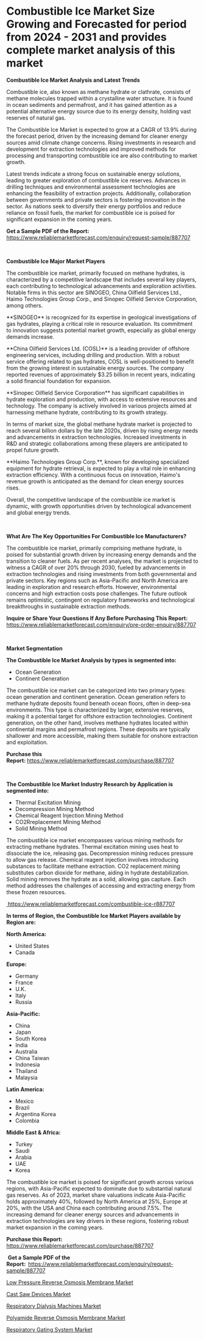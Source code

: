 <p><h1>Combustible Ice Market Size Growing and Forecasted for period from 2024 - 2031 and provides complete market analysis of this market</h1></p><p><strong>Combustible Ice Market Analysis and Latest Trends</strong></p>
<p><p>Combustible ice, also known as methane hydrate or clathrate, consists of methane molecules trapped within a crystalline water structure. It is found in ocean sediments and permafrost, and it has gained attention as a potential alternative energy source due to its energy density, holding vast reserves of natural gas.</p><p>The Combustible Ice Market is expected to grow at a CAGR of 13.9% during the forecast period, driven by the increasing demand for cleaner energy sources amid climate change concerns. Rising investments in research and development for extraction technologies and improved methods for processing and transporting combustible ice are also contributing to market growth.</p><p>Latest trends indicate a strong focus on sustainable energy solutions, leading to greater exploration of combustible ice reserves. Advances in drilling techniques and environmental assessment technologies are enhancing the feasibility of extraction projects. Additionally, collaboration between governments and private sectors is fostering innovation in the sector. As nations seek to diversify their energy portfolios and reduce reliance on fossil fuels, the market for combustible ice is poised for significant expansion in the coming years.</p></p>
<p><strong>Get a Sample PDF of the Report:&nbsp;</strong> <a href="https://www.reliablemarketforecast.com/enquiry/request-sample/887707?utm_campaign=1144&utm_medium=2&utm_source=Github&utm_content=ia&utm_term=09112024&utm_id=combustible-ice">https://www.reliablemarketforecast.com/enquiry/request-sample/887707</a></p>
<p>&nbsp;</p>
<p><strong>Combustible Ice Major Market Players</strong></p>
<p><p>The combustible ice market, primarily focused on methane hydrates, is characterized by a competitive landscape that includes several key players, each contributing to technological advancements and exploration activities. Notable firms in this sector are SINOGEO, China Oilfield Services Ltd., Haimo Technologies Group Corp., and Sinopec Oilfield Service Corporation, among others.</p><p>**SINOGEO** is recognized for its expertise in geological investigations of gas hydrates, playing a critical role in resource evaluation. Its commitment to innovation suggests potential market growth, especially as global energy demands increase.</p><p>**China Oilfield Services Ltd. (COSL)** is a leading provider of offshore engineering services, including drilling and production. With a robust service offering related to gas hydrates, COSL is well-positioned to benefit from the growing interest in sustainable energy sources. The company reported revenues of approximately $3.25 billion in recent years, indicating a solid financial foundation for expansion.</p><p>**Sinopec Oilfield Service Corporation** has significant capabilities in hydrate exploration and production, with access to extensive resources and technology. The company is actively involved in various projects aimed at harnessing methane hydrate, contributing to its growth strategy.</p><p>In terms of market size, the global methane hydrate market is projected to reach several billion dollars by the late 2020s, driven by rising energy needs and advancements in extraction technologies. Increased investments in R&D and strategic collaborations among these players are anticipated to propel future growth.</p><p>**Haimo Technologies Group Corp.**, known for developing specialized equipment for hydrate retrieval, is expected to play a vital role in enhancing extraction efficiency. With a continuous focus on innovation, Haimo's revenue growth is anticipated as the demand for clean energy sources rises.</p><p>Overall, the competitive landscape of the combustible ice market is dynamic, with growth opportunities driven by technological advancement and global energy trends.</p></p>
<p>&nbsp;</p>
<p><strong>What Are The Key Opportunities For Combustible Ice Manufacturers?</strong></p>
<p><p>The combustible ice market, primarily comprising methane hydrate, is poised for substantial growth driven by increasing energy demands and the transition to cleaner fuels. As per recent analyses, the market is projected to witness a CAGR of over 20% through 2030, fueled by advancements in extraction technologies and rising investments from both governmental and private sectors. Key regions such as Asia-Pacific and North America are leading in exploration and research efforts. However, environmental concerns and high extraction costs pose challenges. The future outlook remains optimistic, contingent on regulatory frameworks and technological breakthroughs in sustainable extraction methods.</p></p>
<p><strong>Inquire or Share Your Questions If Any Before Purchasing This Report:</strong> <a href="https://www.reliablemarketforecast.com/enquiry/pre-order-enquiry/887707?utm_campaign=1144&utm_medium=2&utm_source=Github&utm_content=ia&utm_term=09112024&utm_id=combustible-ice">https://www.reliablemarketforecast.com/enquiry/pre-order-enquiry/887707</a></p>
<p>&nbsp;</p>
<p><strong>Market Segmentation</strong></p>
<p><strong>The Combustible Ice Market Analysis by types is segmented into:</strong></p>
<p><ul><li>Ocean Generation</li><li>Continent Generation</li></ul></p>
<p><p>The combustible ice market can be categorized into two primary types: ocean generation and continent generation. Ocean generation refers to methane hydrate deposits found beneath ocean floors, often in deep-sea environments. This type is characterized by larger, extensive reserves, making it a potential target for offshore extraction technologies. Continent generation, on the other hand, involves methane hydrates located within continental margins and permafrost regions. These deposits are typically shallower and more accessible, making them suitable for onshore extraction and exploitation.</p></p>
<p><strong>Purchase this Report:&nbsp;</strong><a href="https://www.reliablemarketforecast.com/purchase/887707?utm_campaign=1144&utm_medium=2&utm_source=Github&utm_content=ia&utm_term=09112024&utm_id=combustible-ice">https://www.reliablemarketforecast.com/purchase/887707</a></p>
<p>&nbsp;</p>
<p><strong>The Combustible Ice Market Industry Research by Application is segmented into:</strong></p>
<p><ul><li>Thermal Excitation Mining</li><li>Decompression Mining Method</li><li>Chemical Reagent Injection Mining Method</li><li>CO2Rreplacement Mining Method</li><li>Solid Mining Method</li></ul></p>
<p><p>The combustible ice market encompasses various mining methods for extracting methane hydrates. Thermal excitation mining uses heat to dissociate the ice, releasing gas. Decompression mining reduces pressure to allow gas release. Chemical reagent injection involves introducing substances to facilitate methane extraction. CO2 replacement mining substitutes carbon dioxide for methane, aiding in hydrate destabilization. Solid mining removes the hydrate as a solid, allowing gas capture. Each method addresses the challenges of accessing and extracting energy from these frozen resources.</p></p>
<p><a href="https://www.reliablemarketforecast.com/combustible-ice-r887707?utm_campaign=1144&utm_medium=2&utm_source=Github&utm_content=ia&utm_term=09112024&utm_id=combustible-ice">&nbsp;https://www.reliablemarketforecast.com/combustible-ice-r887707</a></p>
<p><strong>In terms of Region, the Combustible Ice Market Players available by Region are:</strong></p>
<p>
    <p> <strong> North America: </strong>
        <ul>
            <li>United States</li>
            <li>Canada</li>
        </ul>
        </p> 
    <p> <strong> Europe: </strong>
        <ul>
            <li>Germany</li>
            <li>France</li>
            <li>U.K.</li>
            <li>Italy</li>
            <li>Russia</li>
        </ul>
        </p> 
    <p> <strong> Asia-Pacific: </strong>
        <ul>
            <li>China</li>
            <li>Japan</li>
            <li>South Korea</li>
            <li>India</li>
            <li>Australia</li>
            <li>China Taiwan</li>
            <li>Indonesia</li>
            <li>Thailand</li>
            <li>Malaysia</li>
        </ul>
        </p> 
    <p> <strong> Latin America: </strong>
        <ul>
            <li>Mexico</li>
            <li>Brazil</li>
            <li>Argentina Korea</li>
            <li>Colombia</li>
        </ul>
        </p> 
    <p> <strong> Middle East & Africa: </strong>
        <ul>
            <li>Turkey</li>
            <li>Saudi</li>
            <li>Arabia</li>
            <li>UAE</li>
            <li>Korea</li>
        </ul>
    </p>
    </p>
<p><p>The combustible ice market is poised for significant growth across various regions, with Asia-Pacific expected to dominate due to substantial natural gas reserves. As of 2023, market share valuations indicate Asia-Pacific holds approximately 40%, followed by North America at 25%, Europe at 20%, with the USA and China each contributing around 7.5%. The increasing demand for cleaner energy sources and advancements in extraction technologies are key drivers in these regions, fostering robust market expansion in the coming years.</p></p>
<p><strong>Purchase this Report: </strong><a href="https://www.reliablemarketforecast.com/purchase/887707?utm_campaign=1144&utm_medium=2&utm_source=Github&utm_content=ia&utm_term=09112024&utm_id=combustible-ice">https://www.reliablemarketforecast.com/purchase/887707</a></p>
<p>&nbsp;<strong>Get a Sample PDF of the Report:&nbsp;&nbsp;</strong><a href="https://www.reliablemarketforecast.com/enquiry/request-sample/887707?utm_campaign=1144&utm_medium=2&utm_source=Github&utm_content=ia&utm_term=09112024&utm_id=combustible-ice">https://www.reliablemarketforecast.com/enquiry/request-sample/887707</a></p>
<p><strong></strong></p>
<p><p><a href="https://github.com/brunafxh5tru/Market-Research-Report-List-1/blob/main/low-pressure-reverse-osmosis-membrane-market.md?utm_campaign=1144&utm_medium=2&utm_source=Github&utm_content=ia&utm_term=09112024&utm_id=combustible-ice">Low Pressure Reverse Osmosis Membrane Market</a></p><p><a href="https://issuu.com/reportprime-2/docs/cast-saw-devices-market-size-2030.p_cc937b452c4810?utm_campaign=1144&utm_medium=2&utm_source=Github&utm_content=ia&utm_term=09112024&utm_id=combustible-ice">Cast Saw Devices Market</a></p><p><a href="https://www.linkedin.com/pulse/respiratory-dialysis-machines-market-ecosystem-competitive-jawuc?utm_campaign=1144&utm_medium=2&utm_source=Github&utm_content=ia&utm_term=09112024&utm_id=combustible-ice">Respiratory Dialysis Machines Market</a></p><p><a href="https://github.com/kaceycoody4m/Market-Research-Report-List-1/blob/main/polyamide-reverse-osmosis-membrane-market.md?utm_campaign=1144&utm_medium=2&utm_source=Github&utm_content=ia&utm_term=09112024&utm_id=combustible-ice">Polyamide Reverse Osmosis Membrane Market</a></p><p><a href="https://www.linkedin.com/pulse/booming-respiratory-gating-system-market-sector-analysis-growth-ohv8c?utm_campaign=1144&utm_medium=2&utm_source=Github&utm_content=ia&utm_term=09112024&utm_id=combustible-ice">Respiratory Gating System Market</a></p></p>